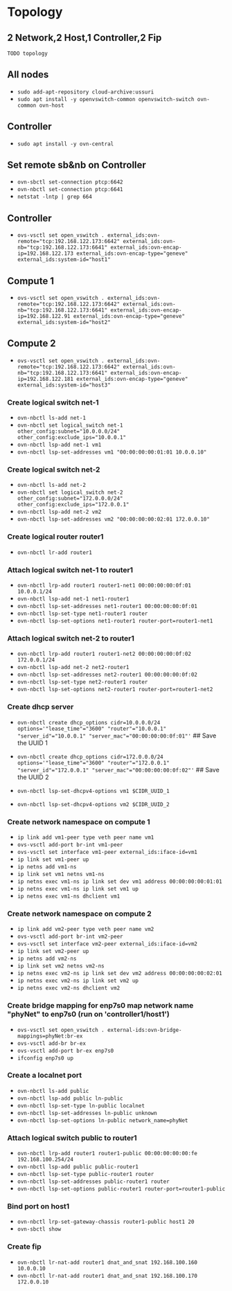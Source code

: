 # Topology

## 2 Network,2 Host,1 Controller,2 Fip
```
TODO topology
```

## All nodes
- `sudo add-apt-repository cloud-archive:ussuri`
- `sudo apt install -y openvswitch-common openvswitch-switch ovn-common ovn-host`

## Controller
- `sudo apt install -y ovn-central`

## Set remote sb&nb on Controller
- `ovn-sbctl set-connection ptcp:6642`
- `ovn-nbctl set-connection ptcp:6641`
- `netstat -lntp | grep 664`

## Controller
- `ovs-vsctl set open_vswitch . external_ids:ovn-remote="tcp:192.168.122.173:6642" external_ids:ovn-nb="tcp:192.168.122.173:6641" external_ids:ovn-encap-ip=192.168.122.173 external_ids:ovn-encap-type="geneve" external_ids:system-id="host1"`

## Compute 1
- `ovs-vsctl set open_vswitch . external_ids:ovn-remote="tcp:192.168.122.173:6642" external_ids:ovn-nb="tcp:192.168.122.173:6641" external_ids:ovn-encap-ip=192.168.122.91 external_ids:ovn-encap-type="geneve" external_ids:system-id="host2"`

## Compute 2
- `ovs-vsctl set open_vswitch . external_ids:ovn-remote="tcp:192.168.122.173:6642" external_ids:ovn-nb="tcp:192.168.122.173:6641" external_ids:ovn-encap-ip=192.168.122.181 external_ids:ovn-encap-type="geneve" external_ids:system-id="host3"`

### Create logical switch net-1 
- `ovn-nbctl ls-add net-1`
- `ovn-nbctl set logical_switch net-1 other_config:subnet="10.0.0.0/24" other_config:exclude_ips="10.0.0.1"`
- `ovn-nbctl lsp-add net-1 vm1`
- `ovn-nbctl lsp-set-addresses vm1 "00:00:00:00:01:01 10.0.0.10"`

### Create logical switch net-2
- `ovn-nbctl ls-add net-2`
- `ovn-nbctl set logical_switch net-2 other_config:subnet="172.0.0.0/24" other_config:exclude_ips="172.0.0.1"`
- `ovn-nbctl lsp-add net-2 vm2`
- `ovn-nbctl lsp-set-addresses vm2 "00:00:00:00:02:01 172.0.0.10"`

### Create logical router router1
- `ovn-nbctl lr-add router1`

### Attach logical switch net-1 to router1
- `ovn-nbctl lrp-add router1 router1-net1 00:00:00:00:0f:01 10.0.0.1/24`
- `ovn-nbctl lsp-add net-1 net1-router1`
- `ovn-nbctl lsp-set-addresses net1-router1 00:00:00:00:0f:01`
- `ovn-nbctl lsp-set-type net1-router1 router`
- `ovn-nbctl lsp-set-options net1-router1 router-port=router1-net1`

### Attach logical switch net-2 to router1
- `ovn-nbctl lrp-add router1 router1-net2 00:00:00:00:0f:02 172.0.0.1/24`
- `ovn-nbctl lsp-add net-2 net2-router1`
- `ovn-nbctl lsp-set-addresses net2-router1 00:00:00:00:0f:02`
- `ovn-nbctl lsp-set-type net2-router1 router`
- `ovn-nbctl lsp-set-options net2-router1 router-port=router1-net2`

### Create dhcp server
- `ovn-nbctl create dhcp_options cidr=10.0.0.0/24 options='"lease_time"="3600" "router"="10.0.0.1" "server_id"="10.0.0.1" "server_mac"="00:00:00:00:0f:01"'` ## Save the UUID 1
- `ovn-nbctl create dhcp_options cidr=172.0.0.0/24 options='"lease_time"="3600" "router"="172.0.0.1" "server_id"="172.0.0.1" "server_mac"="00:00:00:00:0f:02"'` ## Save the UUID 2

- `ovn-nbctl lsp-set-dhcpv4-options vm1 $CIDR_UUID_1`
- `ovn-nbctl lsp-set-dhcpv4-options vm2 $CIDR_UUID_2`

### Create network namespace on compute 1
- `ip link add vm1-peer type veth peer name vm1`
- `ovs-vsctl add-port br-int vm1-peer`
- `ovs-vsctl set interface vm1-peer external_ids:iface-id=vm1`
- `ip link set vm1-peer up`
- `ip netns add vm1-ns`
- `ip link set vm1 netns vm1-ns`
- `ip netns exec vm1-ns ip link set dev vm1 address 00:00:00:00:01:01`
- `ip netns exec vm1-ns ip link set vm1 up`
- `ip netns exec vm1-ns dhclient vm1`

### Create network namespace on compute 2
- `ip link add vm2-peer type veth peer name vm2`
- `ovs-vsctl add-port br-int vm2-peer`
- `ovs-vsctl set interface vm2-peer external_ids:iface-id=vm2`
- `ip link set vm2-peer up`
- `ip netns add vm2-ns`
- `ip link set vm2 netns vm2-ns`
- `ip netns exec vm2-ns ip link set dev vm2 address 00:00:00:00:02:01`
- `ip netns exec vm2-ns ip link set vm2 up`
- `ip netns exec vm2-ns dhclient vm2`


### Create bridge mapping for enp7s0 map network name "phyNet" to enp7s0 (run on 'controller1/host1')
- `ovs-vsctl set open_vswitch . external-ids:ovn-bridge-mappings=phyNet:br-ex`
- `ovs-vsctl add-br br-ex`
- `ovs-vsctl add-port br-ex enp7s0`
- `ifconfig enp7s0 up`


### Create a localnet port
- `ovn-nbctl ls-add public`
- `ovn-nbctl lsp-add public ln-public`
- `ovn-nbctl lsp-set-type ln-public localnet`
- `ovn-nbctl lsp-set-addresses ln-public unknown`
- `ovn-nbctl lsp-set-options ln-public network_name=phyNet`

### Attach logical switch public to router1
- `ovn-nbctl lrp-add router1 router1-public 00:00:00:00:00:fe 192.168.100.254/24`
- `ovn-nbctl lsp-add public public-router1`
- `ovn-nbctl lsp-set-type public-router1 router`
- `ovn-nbctl lsp-set-addresses public-router1 router`
- `ovn-nbctl lsp-set-options public-router1 router-port=router1-public`

### Bind port on host1
- `ovn-nbctl lrp-set-gateway-chassis router1-public host1 20`
- `ovn-sbctl show`

### Create fip
- `ovn-nbctl lr-nat-add router1 dnat_and_snat 192.168.100.160 10.0.0.10`
- `ovn-nbctl lr-nat-add router1 dnat_and_snat 192.168.100.170 172.0.0.10`